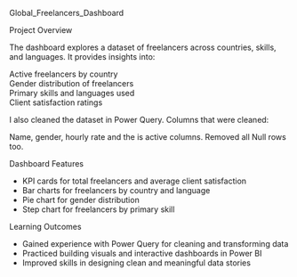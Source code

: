 Global_Freelancers_Dashboard

Project Overview

The dashboard explores a dataset of freelancers across countries, skills, and languages. It provides insights into:  

Active freelancers by country  
Gender distribution of freelancers  
Primary skills and languages used  
Client satisfaction ratings 

I also cleaned the dataset in Power Query. Columns that were cleaned:

Name, gender, hourly rate and the is active columns. Removed all Null rows too. 

 Dashboard Features
 
- KPI cards for total freelancers and average client satisfaction  
- Bar charts for freelancers by country and language  
- Pie chart for gender distribution  
- Step chart for freelancers by primary skill  

Learning Outcomes

- Gained experience with Power Query for cleaning and transforming data  
- Practiced building visuals and interactive dashboards in Power BI  
- Improved skills in designing clean and meaningful data stories
